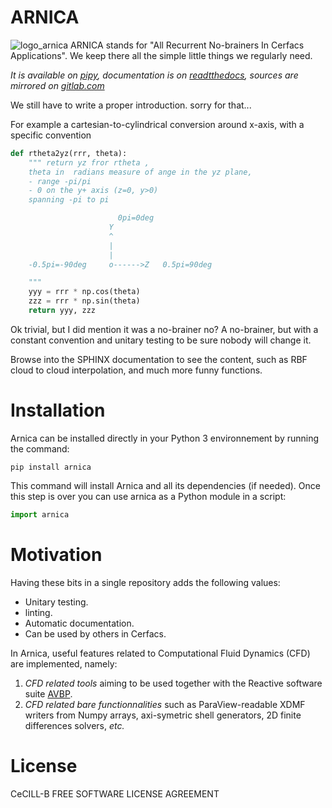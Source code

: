 # ARNICA 


![logo_arnica](http://cerfacs.fr/coop/whatwedo/logo_arnica.gif)
ARNICA stands for "All Recurrent No-brainers In Cerfacs Applications". 
We keep there all the simple little things we regularly need.

*It is available on [pipy](https://pypi.org/project/arnica/), 
documentation is on [readtthedocs](https://arnica.readthedocs.io/en/latest/), sources are mirrored on [gitlab.com](https://gitlab.com/cerfacs/ms_thermo)*

We still have to write a proper introduction. sorry for that...


For example a cartesian-to-cylindrical conversion around x-axis, with a specific convention 

```python
def rtheta2yz(rrr, theta):
    """ return yz fror rtheta ,
    theta in  radians measure of ange in the yz plane,
    - range -pi/pi
    - 0 on the y+ axis (z=0, y>0)
    spanning -pi to pi

                        0pi=0deg
                      Y
                      ^
                      |
                      |
    -0.5pi=-90deg     o------>Z   0.5pi=90deg

    """
    yyy = rrr * np.cos(theta)
    zzz = rrr * np.sin(theta)
    return yyy, zzz
```

Ok trivial, but I did mention it was a no-brainer no?
A no-brainer, but with a constant convention and unitary testing to be sure nobody will change it.


Browse into the SPHINX documentation to see the content, such as RBF cloud to cloud interpolation, and much more funny functions.


# Installation

Arnica can be installed directly in your Python 3 environnement by running the command:

```
pip install arnica
```

This command will install Arnica and all its dependencies (if needed). Once this step is over you can use arnica as a Python module in a script:

```python
import arnica
```
# Motivation

Having these bits in a single repository adds the following values:

- Unitary testing.
- linting.
- Automatic documentation.
- Can be used by others in Cerfacs.

In Arnica, useful features related to Computational Fluid Dynamics (CFD) are implemented, namely:

  1. *CFD related tools* aiming to be used together with the Reactive software suite [AVBP](http://www.cerfacs.fr/avbp7x/).
  2. *CFD related bare functionnalities* such as ParaView-readable XDMF writers from Numpy arrays, axi-symetric shell generators, 2D finite differences solvers, _etc._
  

# License

CeCILL-B FREE SOFTWARE LICENSE AGREEMENT
